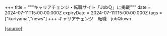 +++
title = """キャリアチェンジ・転職サイト「JobＱ」に掲載"""
date = 2024-07-11T15:00:00.000Z
expiryDate = 2024-07-11T15:00:00.000Z
tags = ["kuriyama","news"]
+++
キャリアチェンジ　転職　jobQtown

[[source]](https://www.town.kuriyama.hokkaido.jp/soshiki/46/28005.html)
